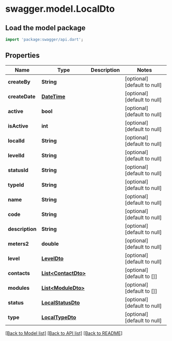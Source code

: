# swagger.model.LocalDto

## Load the model package
```dart
import 'package:swagger/api.dart';
```

## Properties
Name | Type | Description | Notes
------------ | ------------- | ------------- | -------------
**createBy** | **String** |  | [optional] [default to null]
**createDate** | [**DateTime**](DateTime.md) |  | [optional] [default to null]
**active** | **bool** |  | [optional] [default to null]
**isActive** | **int** |  | [optional] [default to null]
**localId** | **String** |  | [optional] [default to null]
**levelId** | **String** |  | [optional] [default to null]
**statusId** | **String** |  | [optional] [default to null]
**typeId** | **String** |  | [optional] [default to null]
**name** | **String** |  | [optional] [default to null]
**code** | **String** |  | [optional] [default to null]
**description** | **String** |  | [optional] [default to null]
**meters2** | **double** |  | [optional] [default to null]
**level** | [**LevelDto**](LevelDto.md) |  | [optional] [default to null]
**contacts** | [**List&lt;ContactDto&gt;**](ContactDto.md) |  | [optional] [default to []]
**modules** | [**List&lt;ModuleDto&gt;**](ModuleDto.md) |  | [optional] [default to []]
**status** | [**LocalStatusDto**](LocalStatusDto.md) |  | [optional] [default to null]
**type** | [**LocalTypeDto**](LocalTypeDto.md) |  | [optional] [default to null]

[[Back to Model list]](../README.md#documentation-for-models) [[Back to API list]](../README.md#documentation-for-api-endpoints) [[Back to README]](../README.md)

